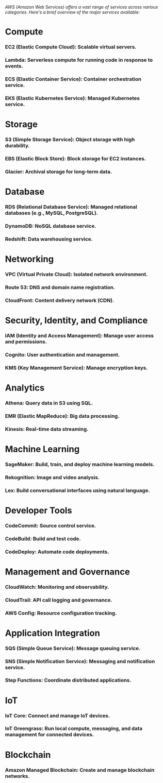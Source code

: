 
*AWS (Amazon Web Services) offers a vast range of services across various categories. Here's a brief overview of the major services available:*

 # Compute
### EC2 (Elastic Compute Cloud): Scalable virtual servers.
### Lambda: Serverless compute for running code in response to events.
### ECS (Elastic Container Service): Container orchestration service.
### EKS (Elastic Kubernetes Service): Managed Kubernetes service.
# Storage
### S3 (Simple Storage Service): Object storage with high durability.
### EBS (Elastic Block Store): Block storage for EC2 instances.
### Glacier: Archival storage for long-term data.
# Database
### RDS (Relational Database Service): Managed relational databases (e.g., MySQL, PostgreSQL).
### DynamoDB: NoSQL database service.
### Redshift: Data warehousing service.
# Networking
### VPC (Virtual Private Cloud): Isolated network environment.
### Route 53: DNS and domain name registration.
### CloudFront: Content delivery network (CDN).
# Security, Identity, and Compliance
### IAM (Identity and Access Management): Manage user access and permissions.
### Cognito: User authentication and management.
### KMS (Key Management Service): Manage encryption keys.
# Analytics
### Athena: Query data in S3 using SQL.
### EMR (Elastic MapReduce): Big data processing.
### Kinesis: Real-time data streaming.
# Machine Learning
### SageMaker: Build, train, and deploy machine learning models.
### Rekognition: Image and video analysis.
### Lex: Build conversational interfaces using natural language.
# Developer Tools
### CodeCommit: Source control service.
### CodeBuild: Build and test code.
### CodeDeploy: Automate code deployments.
# Management and Governance
### CloudWatch: Monitoring and observability.
### CloudTrail: API call logging and governance.
### AWS Config: Resource configuration tracking.
# Application Integration
### SQS (Simple Queue Service): Message queuing service.
### SNS (Simple Notification Service): Messaging and notification service.
### Step Functions: Coordinate distributed applications.
# IoT
### IoT Core: Connect and manage IoT devices.
### IoT Greengrass: Run local compute, messaging, and data management for connected devices.
# Blockchain
### Amazon Managed Blockchain: Create and manage blockchain networks.